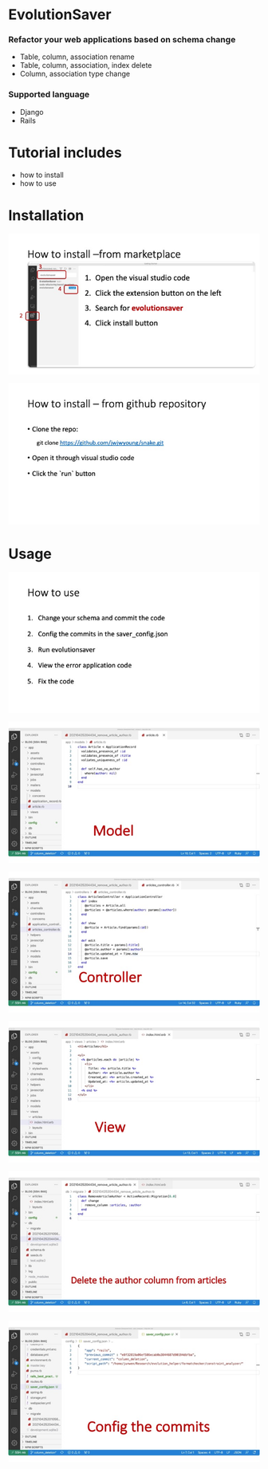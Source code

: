 # EvolutionSaver

### Refactor your web applications based on schema change
  - Table, column, association rename
  - Table, column, association, index delete
  - Column, association type change
  
### Supported language
  - Django
  - Rails


# Tutorial includes

  - how to install
  - how to use

# Installation
![Install from marketplace](demo-video/Slide4.jpeg)

![Install from marketplace](demo-video/Slide5.jpeg)

# Usage

![Install from marketplace](demo-video/Slide6.jpeg)

![Install from marketplace](column_deletion/Slide2.jpeg)

![Install from marketplace](column_deletion/Slide3.jpeg)

![Install from marketplace](column_deletion/Slide4.jpeg)

![Install from marketplace](column_deletion/Slide5.jpeg)

![Install from marketplace](column_deletion/Slide6.jpeg)
